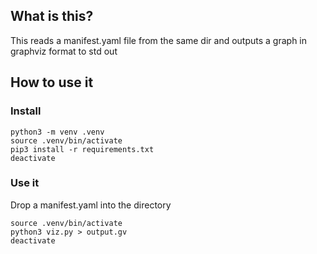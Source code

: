 ## What is this?
This reads a manifest.yaml file from the same dir and outputs a graph in graphviz format to std out

## How to use it

### Install

```shell
python3 -m venv .venv
source .venv/bin/activate
pip3 install -r requirements.txt
deactivate
```

### Use it

Drop a manifest.yaml into the directory

```shell
source .venv/bin/activate
python3 viz.py > output.gv
deactivate
```
